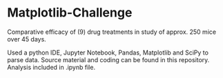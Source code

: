# Matplotlib-Challenge

Comparative efficacy of (9) drug treatments in study of approx. 250 mice over 45 days. 

Used a python IDE, Jupyter Notebook, Pandas, Matplotlib and SciPy to parse data. Source material and coding can be found in this repository. Analysis included in .ipynb file.